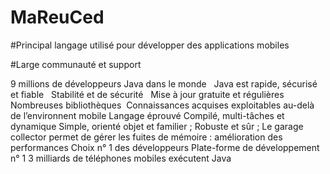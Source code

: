 # MaReuCed

#Principal langage utilisé pour développer des applications mobiles

#Large communauté et support

9 millions de développeurs Java dans le monde  
Java est rapide, sécurisé et fiable  
Stabilité et de sécurité  
Mise à jour gratuite et régulières
Nombreuses bibliothèques 
Connaissances acquises exploitables au-delà de l’environnent mobile
Langage éprouvé
Compilé, multi-tâches et dynamique
Simple, orienté objet et familier ;
Robuste et sûr ;
Le garage collector permet de gérer les fuites de mémoire : amélioration des performances
Choix n° 1 des développeurs
Plate-forme de développement n° 1
3 milliards de téléphones mobiles exécutent Java  
